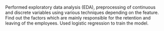 Performed exploratory data analysis (EDA), preprocessing of continuous and discrete variables using various
techniques depending on the feature.
Find out the factors which are mainly responsible for the retention and leaving of the employees.
Used logistic regression to train the model.
